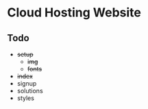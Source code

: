 # Cloud Hosting Website

## Todo

- ~~setup~~
  - ~~img~~
  - ~~fonts~~
- ~~index~~
- signup
- solutions
- styles
